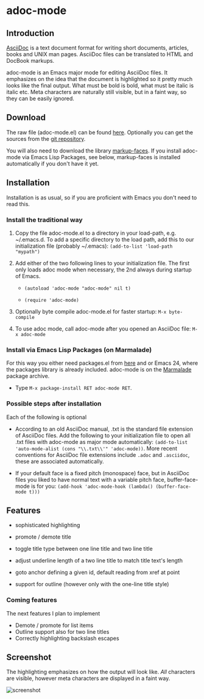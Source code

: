# adoc-mode
## Introduction

[AsciiDoc](http://www.methods.co.nz/asciidoc/) is a text document format for
writing short documents, articles, books and UNIX man pages. AsciiDoc files
can be translated to HTML and DocBook markups.

adoc-mode is an Emacs major mode for editing AsciiDoc files. It emphasizes on
the idea that the document is highlighted so it pretty much looks like the
final output. What must be bold is bold, what must be italic is italic etc.
Meta characters are naturally still visible, but in a faint way, so they can
be easily ignored.


## Download

The raw file (adoc-mode.el) can be found
[here](https://raw.github.com/sensorflo/adoc-mode/master/adoc-mode.el).
Optionally you can get the sources from the [git
repository](https://github.com/sensorflo/adoc-mode).

You will also need to download the library
[markup-faces](https://github.com/sensorflo/markup-faces). If you install
adoc-mode via Emacs Lisp Packages, see below, markup-faces is installed
automatically if you don't have it yet.


## Installation

Installation is as usual, so if you are proficient with Emacs you don't need
to read this.

### Install the traditional way

1. Copy the file adoc-mode.el to a directory in your load-path, e.g.
   \~/.emacs.d. To add a specific directory to the load path, add this to our
   initialization file (probably ~/.emacs): `(add-to-list 'load-path
   "mypath")`

2. Add either of the two following lines to your initialization file. The
   first only loads adoc mode when necessary, the 2nd always during startup
   of Emacs.

   * `(autoload 'adoc-mode "adoc-mode" nil t)`

   * `(require 'adoc-mode)`

3. Optionally byte compile adoc-mode.el for faster startup: `M-x
   byte-compile`

4. To use adoc mode, call adoc-mode after you opened an AsciiDoc file: `M-x
   adoc-mode`


### Install via Emacs Lisp Packages (on Marmalade)

For this way you either need packages.el from
[here](https://github.com/technomancy/package.el) and or Emacs 24, where the
packages library is already included. adoc-mode is on the
[Marmalade](http://marmalade-repo.org/) package archive.

* Type `M-x package-install RET adoc-mode RET`.


### Possible steps after installation

Each of the following is optional

* According to an old AsciiDoc manual, .txt is the standard file extension of
  AsciiDoc files. Add the following to your initialization file to open all
  .txt files with adoc-mode as major mode automatically: `(add-to-list
  'auto-mode-alist (cons "\\.txt\\'" 'adoc-mode))`.
  More recent conventions for AsciiDoc file extensions include `.adoc` and
  `.asciidoc`, these are associated automatically.

* If your default face is a fixed pitch (monospace) face, but in AsciiDoc
  files you liked to have normal text with a variable pitch face,
  buffer-face-mode is for you: `(add-hook 'adoc-mode-hook (lambda()
  (buffer-face-mode t)))`


## Features

- sophisticated highlighting

- promote / demote title

- toggle title type between one line title and two line title

- adjust underline length of a two line title to match title text's length

- goto anchor defining a given id, default reading from xref at point

- support for outline (however only with the one-line title style)


### Coming features

The next features I plan to implement

- Demote / promote for list items
- Outline support also for two line titles
- Correctly highlighting backslash escapes


## Screenshot

The highlighting emphasizes on how the output will look like. _All_
characters are visible, however meta characters are displayed in a faint way.

![screenshot](http://dl.dropbox.com/u/75789984/adoc-mode.png)
